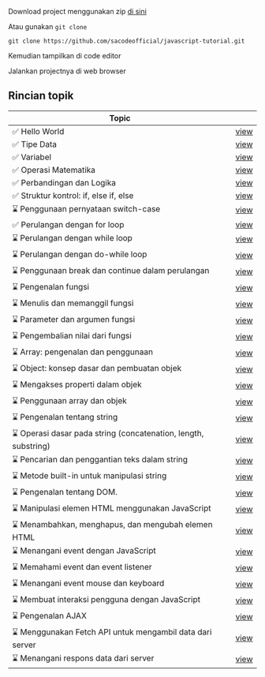 Download project menggunakan zip <a href='https://github.com/sacodeofficial/javascript-tutorial/archive/refs/heads/main.zip'>di sini </a>

Atau gunakan `git clone`

```
git clone https://github.com/sacodeofficial/javascript-tutorial.git
```

Kemudian tampilkan di code editor

Jalankan projectnya di web browser

## Rincian topik

| Topic                                                           |                                                                                                                       |
| --------------------------------------------------------------- | --------------------------------------------------------------------------------------------------------------------- |
| ✅ Hello World                                                  | <a href='https://github.com/sacodeofficial/javascript-tutorial/blob/main/hello-world/index.html'>view</a>             |
| ✅ Tipe Data                                                    | <a href='https://github.com/sacodeofficial/javascript-tutorial/blob/main/tipe-data/index.html'>view</a>               |
| ✅ Variabel                                                     | <a href='https://github.com/sacodeofficial/javascript-tutorial/blob/main/variable/index.html'>view</a>                |
| ✅ Operasi Matematika                                           | <a href='https://github.com/sacodeofficial/javascript-tutorial/blob/main/operasi-matematika/index.html'>view</a>      |
| ✅ Perbandingan dan Logika                                      | <a href='https://github.com/sacodeofficial/javascript-tutorial/blob/main/perbandingan-logika/index.html'>view</a>     |
| ✅ Struktur kontrol: if, else if, else                          | <a href='https://github.com/sacodeofficial/javascript-tutorial/blob/main/if-elseif-else/if-elseif-else.html'>view</a> |
| ⌛ Penggunaan pernyataan switch-case                            | <a href='#'>view</a>                                                                                                  |
| ✅ Perulangan dengan for loop                                   | <a href='https://github.com/sacodeofficial/javascript-tutorial/blob/main/for-loop/for-loop.html'>view</a>             |
| ⌛ Perulangan dengan while loop                                 | <a href='#'>view</a>                                                                                                  |
| ⌛ Perulangan dengan do-while loop                              | <a href='#'>view</a>                                                                                                  |
| ⌛ Penggunaan break dan continue dalam perulangan               | <a href='#'>view</a>                                                                                                  |
| ⌛ Pengenalan fungsi                                            | <a href='#'>view</a>                                                                                                  |
| ⌛ Menulis dan memanggil fungsi                                 | <a href='#'>view</a>                                                                                                  |
| ⌛ Parameter dan argumen fungsi                                 | <a href='#'>view</a>                                                                                                  |
| ⌛ Pengembalian nilai dari fungsi                               | <a href='#'>view</a>                                                                                                  |
| ⌛ Array: pengenalan dan penggunaan                             | <a href='#'>view</a>                                                                                                  |
| ⌛ Object: konsep dasar dan pembuatan objek                     | <a href='#'>view</a>                                                                                                  |
| ⌛ Mengakses properti dalam objek                               | <a href='#'>view</a>                                                                                                  |
| ⌛ Penggunaan array dan objek                                   | <a href='#'>view</a>                                                                                                  |
| ⌛ Pengenalan tentang string                                    | <a href='#'>view</a>                                                                                                  |
| ⌛ Operasi dasar pada string (concatenation, length, substring) | <a href='#'>view</a>                                                                                                  |
| ⌛ Pencarian dan penggantian teks dalam string                  | <a href='#'>view</a>                                                                                                  |
| ⌛ Metode built-in untuk manipulasi string                      | <a href='#'>view</a>                                                                                                  |
| ⌛ Pengenalan tentang DOM.                                      | <a href='#'>view</a>                                                                                                  |
| ⌛ Manipulasi elemen HTML menggunakan JavaScript                | <a href='#'>view</a>                                                                                                  |
| ⌛ Menambahkan, menghapus, dan mengubah elemen HTML             | <a href='#'>view</a>                                                                                                  |
| ⌛ Menangani event dengan JavaScript                            | <a href='#'>view</a>                                                                                                  |
| ⌛ Memahami event dan event listener                            | <a href='#'>view</a>                                                                                                  |
| ⌛ Menangani event mouse dan keyboard                           | <a href='#'>view</a>                                                                                                  |
| ⌛ Membuat interaksi pengguna dengan JavaScript                 | <a href='#'>view</a>                                                                                                  |
| ⌛ Pengenalan AJAX                                              | <a href='#'>view</a>                                                                                                  |
| ⌛ Menggunakan Fetch API untuk mengambil data dari server       | <a href='#'>view</a>                                                                                                  |
| ⌛ Menangani respons data dari server                           | <a href='#'>view</a>                                                                                                  |

